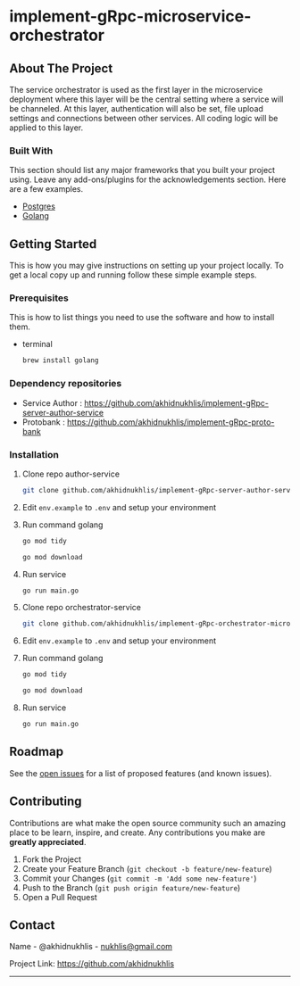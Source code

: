 # implement-gRpc-microservice-orchestrator

<!-- ABOUT THE PROJECT -->
## About The Project

The service orchestrator is used as the first layer in the microservice deployment where this layer will be the central setting where a service will be channeled. At this layer, authentication will also be set, file upload settings and connections between other services. All coding logic will be applied to this layer.


### Built With

This section should list any major frameworks that you built your project using. Leave any add-ons/plugins for the acknowledgements section. Here are a few examples.
* [Postgres](https://www.postgresql.org/)
* [Golang](https://golang.com)

<!-- GETTING STARTED -->
## Getting Started

This is how you may give instructions on setting up your project locally. To get a local copy up and running follow these simple example steps.

### Prerequisites

This is how to list things you need to use the software and how to install them.

* terminal
  ```sh
  brew install golang
  ```

### Dependency repositories
- Service Author  : https://github.com/akhidnukhlis/implement-gRpc-server-author-service
- Protobank     : https://github.com/akhidnukhlis/implement-gRpc-proto-bank


### Installation

1. Clone repo author-service
   ```sh
   git clone github.com/akhidnukhlis/implement-gRpc-server-author-service
   ```
   
2. Edit `env.example` to `.env` and setup your environment

3. Run command golang
   ```sh
   go mod tidy
   ```
   
   ```sh
   go mod download
   ```
   
4. Run service
   ```sh
   go run main.go
   ```
   
5. Clone repo orchestrator-service
   ```sh
   git clone github.com/akhidnukhlis/implement-gRpc-orchestrator-microservice
   ```
   
6. Edit `env.example` to `.env` and setup your environment

7. Run command golang
   ```sh
   go mod tidy
   ```

   ```sh
   go mod download
   ```

8. Run service
   ```sh
   go run main.go
   ```

<!-- ROADMAP -->
## Roadmap

See the [open issues](https://github.com/akhidnukhlis) for a list of proposed features (and known issues).


<!-- CONTRIBUTING -->
## Contributing

Contributions are what make the open source community such an amazing place to be learn, inspire, and create. Any contributions you make are **greatly appreciated**.

1. Fork the Project
2. Create your Feature Branch (`git checkout -b feature/new-feature`)
3. Commit your Changes (`git commit -m 'Add some new-feature'`)
4. Push to the Branch (`git push origin feature/new-feature`)
5. Open a Pull Request


<!-- CONTACT -->
## Contact

Name - @akhidnukhlis - nukhlis@gmail.com

Project Link: https://github.com/akhidnukhlis

***
